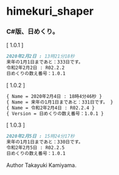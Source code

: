 # himekuri_shaper

### C#版、日めくり。

[ 1.0.1 ]

```markdown
2020年2月2日 : 13時21分18秒
来年の1月1日まであと：333日です。
令和2年2月2日 : R02.2.2
日めくりの数え番号：1.0.1
```

[ 1.0.2 ]

```markdown
{ Name = 2020年2月4日 : 18時4分46秒 }
{ Name = 来年の1月1日まであと：331日です。 }
{ Name = 令和2年2月4日 : R02.2.4 }
{ Version = 日めくりの数え番号：1.0.1 }
```

[ 1.0.3 ]

```markdown
2020年2月5日 : 15時24分17秒
来年の1月1日まであと：330日です。
令和2年2月5日 : R02.2.5
日めくりの数え番号：1.0.1
```

Author Takayuki Kamiyama.
